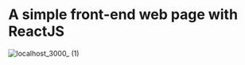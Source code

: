# A simple front-end web page with ReactJS

![localhost_3000_ (1)](https://user-images.githubusercontent.com/72739404/232426372-5cbc9591-bc75-494e-9bee-9f69fa77c69a.png)
